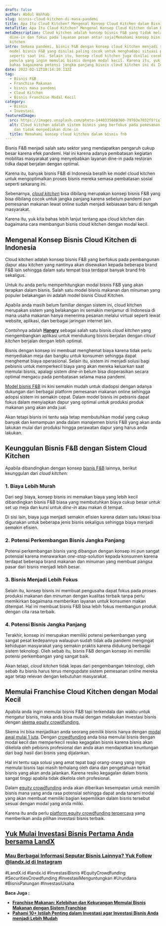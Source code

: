 ```yaml
---
draft: false
author: Abdul Wahhab
slug: bisnis-cloud-kitchen-di-masa-pandemi
title: Apa Itu Cloud Kitchen? Mengenal Konsep Cloud Kitchen dalam Bisnis F&B
metaTitle: Apa Itu Cloud Kitchen? Mengenal Konsep Cloud Kitchen dalam Bisnis F&B
metaDescription: Cloud kitchen adalah konsep bisnis F&B yang tidak melayani
  dine-in dan fokus pada layanan pesan antar saja|Memahami konsep bisnis cloud
  kitchen
intro: Semasa pandemi, bisnis F&B dengan konsep cloud kitchen menjadi salah satu
  model bisnis F&B yang dinilai paling cocok untuk menghadapi situasi pandemi
  seperti saat ini. Selain itu, konsep cloud kitchen juga dinilai cocok untuk
  pemula yang ingin memulai bisnis dengan modal kecil. Karena itu, yuk kita
  bahas bagaimana potensi jangka panjang bisnis cloud kitchen ini di Indonesia.
date: 2022-02-12T10:14:10.132Z
tag:
  - Bisnis F&B
  - Franchise Makanan
  - bisnis masa pandemi
  - Cloud Kitchen
  - Bisnis Franchise Modal Kecil
category:
  - Bisnis
  - Investasi
featuredImage:
  src: https://images.unsplash.com/photo-1440335680360-79703e7032f9?ixlib=rb-1.2.1&ixid=MnwxMjA3fDB8MHxwaG90by1wYWdlfHx8fGVufDB8fHx8&auto=format&fit=crop&w=1170&q=80
  alt: Cloud kitchen adalah sistem bisnis yang berfokus pada pemesanan via online
    dan tidak menyediakan dine-in
  title: Memahami konsep cloud kitchen dalam bisnis fnb
---
```

Bisnis F&B menjadi salah satu sektor yang mendapatkan pengaruh cukup besar karena efek pandemi. Hal ini karena adanya pembatasan kegiatan mobilitas masyarakat yang menyebabkan layanan dine-in pada restoran tidka dapat berjalan dengan optimal.

Karena itu, banyak bisnis F&B di Indonesia beralih ke model cloud kitchen untuk mengoptimalkan proses bisnis mereka semasa pembatasan sosial seperti sekarang ini.

Sebenarnya,*[](https://landx.id/project/index.html) [cloud kitchen](https://landx.id/project/index.html)*  bisa dibilang merupakan konsep bisnis F&B yang bisa dibilang cocok untuk jangka panjang karena sebelum pandemi pun pemesanan makanan lewat online sudah menjadi kebiasaan baru di tengah masyarakat.

Karena itu, yuk kita bahas lebih lanjut tentang apa cloud kitchen dan bagaimana cara membangun bisnis cloud kitchen dengan modal kecil.

## Mengenal Konsep Bisnis Cloud Kitchen di Indonesia

Cloud kitchen adalah konsep bisnis F&B yang berfokus pada pembangunan dapur atau kitchen yang nantinya akan disewakan kepada beberapa brand F&B lain sehingga dalam satu tempat bisa terdapat banyak brand fnb sekaligus. 

Untuk itu anda perlu memperhitungkan modal bisnis F&B yang akan terapkan dalam bisnis. Salah satu model bisnis makanan dan minuman yang populer belakangan ini adalah model bisnis Cloud Kitchen.

Apabila anda masih belum familiar dengan sistem ini, cloud kitchen merupakan sistem yang belakangan ini semakin menjamur di Indonesia di mana usaha makanan hanya menerima pesanan melalui virtual seperti lewat website, aplikasi, dan berbagai jaringan internet lain.

Contohnya adalah **[Hangry](https://landx.id/project/index.html)** sebagai salah satu bisnis *cloud kitchen* yang mengembangkan aplikasi untuk mendukung bisnis berjalan dengan *cloud kitchen* berjalan dengan lebih optimal.

Bisnis dengan konsep ini membuat menghemat biaya karena tidak perlu menyediakan meja dan bangku untuk konsumen sehingga dapat menghemat biaya operasional. Selain itu,  sistem ini menjadi solusi bagi pebisnis untuk memperkecil biaya yang akan mereka keluarkan saat memulai bisnis, apalagi sistem *dine-in* belum bisa dioperasikan secara optimal mengacu pada pembatasan selama masa pandemi.

[Model bisnis F&B](https://landx.id/project/index.html) ini kini semakin mudah untuk diadopsi dengan adanya dukungan dari berbagai platform pemesanan makanan online sehingga adopsi sistem ini semakin cepat. Dalam model bisnis ini pebisnis dapat fokus dalam menyiapkan dapur yang optimal untuk produksi produk makanan yang akan anda jual.

Akan tetapi bisnis ini tentu saja tetap membutuhkan modal yang cukup banyak dan kemampuan anda dalam manajemen bisnis F&B yang akan anda lakukan mulai dari produksi hingga perawatan dapur yang harus anda lakukan.

## Keunggulan Bisnis F&B dengan Sistem Cloud Kitchen

Apabila dibandingkan dengan konsep [bisnis F&B](https://landx.id/project/index.html) lainnya, berikut keunggulan dari *cloud kitchen:*

### 1. Biaya Lebih Murah

Dari segi biaya, konsep bisnis ini memakan biaya yang lebih kecil dibandingkan bisnis F&B biasa yang membutuhkan biaya cukup besar untuk set up meja dan kursi untuk *dine-in* atau makan di tempat.

Di sisi lain, biaya juga menjadi semakin efisien karena dalam satu lokasi bisa digunakan untuk beberapa jenis bisnis sekaligus sehingga biaya menjadi semakin efisien.

### 2. Potensi Perkembangan Bisnis Jangka Panjang

Potensi perkembangan bisnis yang dibangun dengan konsep ini pun sangat potensial karena menawarkan *one-stop-solution* kepada konsumen karena terdapat beberapa brand makanan dan minuman yang membuat pangsa pasar dari bisnis menjadi lebih besar.

### 3. Bisnis Menjadi Lebih Fokus

Selain itu, konsep bisnis ini membuat pengusaha dapat fokus pada proses produksi makanan dan minuman dengan kualitas terbaik tanpa perlu memikirkan bagaimana memberikan layanan untuk konsumen makan ditempat. Hal ini membuat bisnis F&B bisa lebih fokus membangun produk dengan cita rasa terbaik.

### 4. Potensi Bisnis Jangka Panjang

Terakhir, konsep ini merupakan memiliki potensi perkembangan yang sangat pesat kedepannya walaupun sudah tidak ada pandemi mengingat kehidupan masyarakat yang semakin praktis karena didukung berbagai sistem teknologi. Oleh sebab itu, bisnis F&B dengan konsep ini memiliki potensi perkembangan yang sangat baik.

Akan tetapi, *cloud kitchen* tidak lepas dari pengembangan teknologi, oleh sebab itu bisnis harus terus mengupdate sistem pemesanan online mereka agar tetap relevan dengan kebutuhan masyarakat.

## Memulai Franchise Cloud Kitchen dengan Modal Kecil

Apabila anda ingin memulai bisnis F&B tapi terkendala dan waktu untuk mengatur bisnis, maka anda bisa mulai dengan melakukan investasi bisnis dengan [skema equity crowdfunding.](https://landx.id/)

Skema ini bisa menjadikan anda seorang pemilik bisnis hanya dengan [modal awal mulai 1 juta](https://landx.id/). Dengan [crowdfunding](https://landx.id/) anda bisa memulai bisnis dengan modal kecil dan memperkecil resiko kegagalan bisnis karena bisnis akan dikelola oleh pebisnis profesional dan anda akan mendapatkan keuntungan dari bagi hasil dari bisnis yang dijalankan.

Hal ini tentu saja solusi yang amat tepat bagi orang-orang yang ingin memulai bisnis tapi masih terhalang oleh dana dan pengetahuan terkait bisnis yang akan anda jalankan. Karena resiko kegagalan dalam bisnis sangat tinggi apabila tidak dikelola oleh profesional.

Dalam [equity crowdfunding](https://landx.id/) anda akan diberikan kesempatan untuk memilih bisnis mana yang anda rasa potensial sehingga dapat anda tanami modal yang akan membuat memiliki bagian kepemilikan dalam bisnis tersebut sesuai dengan modal yang anda miliki.

Karena itu anda perlu [platform equity crowdfunding terpercaya](https://landx.id/) yang memberikan anda pilihan investasi bisnis terbaik.

## **[Yuk Mulai Investasi Bisnis Pertama Anda bersama LandX](https://landx.id/)**

### [Mau Berbagai Informasi Seputar Bisnis Lainnya? Yuk Follow @landx.id di Instagram](https://www.instagram.com/landx.id/?utm_medium=copy_link)

\#LandX.id    #landx.id    #InvestasiBisnis    #EquityCrowdfunding    #SecuritiesCrowdfunding #InvestasiMenguntungkan    #Urundana    #BisnisPatungan    #InvestasiUsaha

**Baca Juga :**

* **[Franchise Makanan: Kelebihan dan Kekurangan Memulai Bisnis Makanan dengan Sistem Franchise](https://landx.id/blog/memulai-bisnis-franchise-makanan/)**
* **[Pahami 10+ Istilah Penting dalam Investasi agar Investasi Bisnis Anda menjadi Lebih Mudah](https://landx.id/blog/pahami-10-istilah-penting-dalam-investasi-agar-investasi-bisnis-anda-menjadi-lebih-mudah/)**
